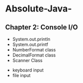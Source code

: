 # Absolute-Java-
## Chapter 2: Console I/O
* System.out.println
* System.out.printf
* NumberFormat class
* DecimalFormat class
* Scanner Class
- keyboard input
- file input 
